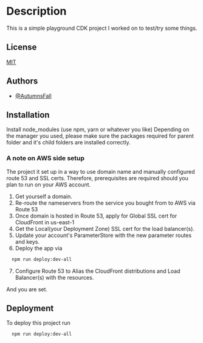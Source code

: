 
# Description
This is a simple playground CDK project I worked on to test/try some things. 

## License
[MIT](https://choosealicense.com/licenses/mit/)


## Authors
- [@AutumnsFall](https://github.com/AutumnsFall)


## Installation
Install node_modules (use npm, yarn or whatever you like)
Depending on the manager you used, please make sure the packages required for parent folder and it's child folders are installed correctly.


### A note on AWS side setup
The project it set up in a way to use domain name and manually configured route 53 and SSL certs. Therefore, prerequisites are required should you plan to run on your AWS account.

1. Get yourself a domain.
2. Re-route the nameservers from the service you bought from to AWS via Route 53
3. Once domain is hosted in Route 53, apply for Global SSL cert for CloudFront in us-east-1 
4. Get the Local(your Deployment Zone) SSL cert for the load balancer(s).
5. Update your account's ParameterStore with the new parameter routes and keys.
6. Deploy the app via 
```bash 
  npm run deploy:dev-all
```
7. Configure Route 53 to Alias the CloudFront distributions and Load Balancer(s) with the resources.

And you are set.

#### 

    
## Deployment

To deploy this project run

```bash
  npm run deploy:dev-all
```

